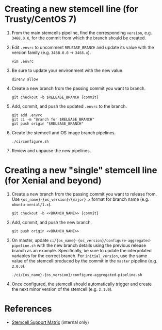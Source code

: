 # Creating a new stemcell line (for Trusty/CentOS 7)

1. From the main stemcells pipeline, find the corresponding `version`, e.g. `3468.0.0`, for the commit from which the branch should be created.

1. Edit `.envrc` to uncomment `RELEASE_BRANCH` and update its value with the version family (e.g. `3468.0.0` -> `3468.x`).

    `vim .envrc`

1. Be sure to update your environment with the new value.

    `direnv allow`

1. Create a new branch from the passing commit you want to branch.

    `git checkout -b $RELEASE_BRANCH {commit}`

1. Add, commit, and push the updated `.envrc` to the branch.

    ```
    git add .envrc
    git ci -m "Branch for $RELEASE_BRANCH"
    git push origin "$RELEASE_BRANCH"
    ```

1. Create the stemcell and OS image branch pipelines.

    ```
    ./ci/configure.sh
    ```

1. Review and unpause the new pipelines.


# Creating a new "single" stemcell line (for Xenial and beyond)

1. Create a new branch from the passing commit you want to release from. Use `{os_name}-{os_version}/{major}.x` format for branch name (e.g. `ubuntu-xenial/1.x`).

    `git checkout -b <<BRANCH_NAME>> {commit}`

1. Add, commit, and push the new branch.

    ```
    git push origin <<BRANCH_NAME>>
    ```

1. On master, update `ci/{os_name}-{os_version}/configure-aggregated-pipeline.sh` with the new branch details using the previous release branch as an example. Specifically, be sure to update the interpolated variables for the correct branch. For `initial_version`, use the same value of the stemcell produced by the commit in the `master` pipeline (e.g. `2.0.0`).

    ```
    ./ci/{os_name}-{os_version}/configure-aggregated-pipeline.sh
    ```

1. Once configured, the stemcell should automatically trigger and create the next minor version of the stemcell (e.g. `2.1.0`).


# References

* [Stemcell Support Matrix](https://docs.google.com/spreadsheets/d/11LgvmuR-XxXpKB-UVi91FL0nkITGhoB-G1NHPwfnweo/edit) (internal only)
